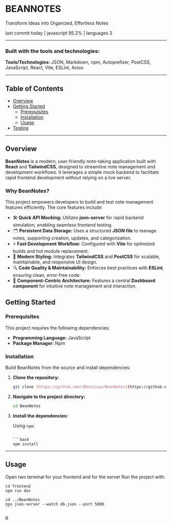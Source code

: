 # BEANNOTES

Transform Ideas into Organized, Effortless Notes

last commit today | javascript 95.2% | languages 3

---

### Built with the tools and technologies:

**Tools/Technologies:** JSON, Markdown, npm, Autoprefixer, PostCSS, JavaScript, React, Vite, ESLint, Axios

---

## Table of Contents

* [Overview](#overview)
* [Getting Started](#getting-started)
    * [Prerequisites](#prerequisites)
    * [Installation](#installation)
    * [Usage](#usage)
* [Testing](#testing)

---

## Overview

**BeanNotes** is a modern, user-friendly note-taking application built with **React** and **TailwindCSS**, designed to streamline note management and development workflows. It leverages a simple mock backend to facilitate rapid frontend development without relying on a live server.

### Why BeanNotes?

This project empowers developers to build and test note management features efficiently. The core features include:

* 🛠️ **Quick API Mocking:** Utilizes **json-server** for rapid backend simulation, enabling seamless frontend testing.
* 🗂️ **Persistent Data Storage:** Uses a structured **JSON file** to manage notes, supporting creation, updates, and categorization.
* ⚡ **Fast Development Workflow:** Configured with **Vite** for optimized builds and hot module replacement.
* 🎨 **Modern Styling:** Integrates **TailwindCSS** and **PostCSS** for scalable, maintainable, and responsive UI design.
* 🔍 **Code Quality & Maintainability:** Enforces best practices with **ESLint**, ensuring clean, error-free code.
* 🧩 **Component-Centric Architecture:** Features a central **Dashboard component** for intuitive note management and interaction.

## Getting Started

### Prerequisites

This project requires the following dependencies:

* **Programming Language:** JavaScript
* **Package Manager:** Npm

### Installation

Build BeanNotes from the source and install dependencies:

1.  **Clone the repository:**

    ```bash
    git clone [https://github.com/JRenzicuy/BeanNotes](https://github.com/JRenzicuy/BeanNotes)
    ```

2.  **Navigate to the project directory:**

    ```bash
    cd BeanNotes
    ```

3.  **Install the dependencies:**

    Using `npm`:
    
    ```Using **npm**:
    
    ```bash
    npm install
    ```

---

## Usage
Open two terminal for your frontend and for the server 
Run the project with:

    cd frontend
    npm run dev
    
    cd ../BeanNotes
    npx json-server --watch db.json --port 5000
    ```
R

